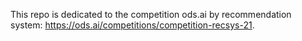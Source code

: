 This repo is dedicated to the competition ods.ai by recommendation system: https://ods.ai/competitions/competition-recsys-21.

